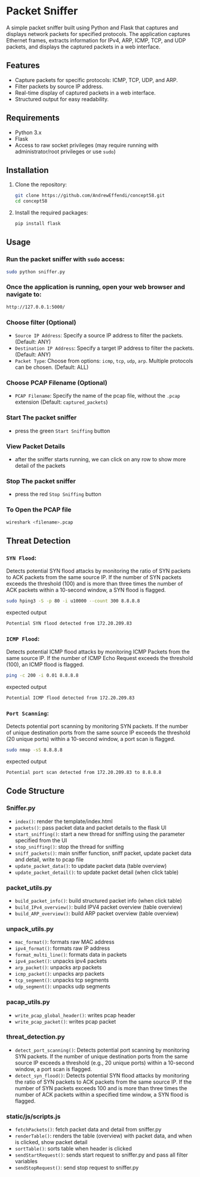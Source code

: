 # Packet Sniffer

A simple packet sniffer built using Python and Flask that captures and displays network packets for specified protocols. The application captures Ethernet frames, extracts information for IPv4, ARP, ICMP, TCP, and UDP packets, and displays the captured packets in a web interface.

## Features

- Capture packets for specific protocols: ICMP, TCP, UDP, and ARP.
- Filter packets by source IP address.
- Real-time display of captured packets in a web interface.
- Structured output for easy readability.

## Requirements

- Python 3.x
- Flask
- Access to raw socket privileges (may require running with administrator/root privileges or use `sudo`)

## Installation

1. Clone the repository:

   ```bash
   git clone https://github.com/AndrewEffendi/concept58.git
   cd concept58
   ```
2. Install the required packages:

   ```bash
   pip install flask
   ```
## Usage
### Run the packet sniffer with `sudo` access:

   ```bash
   sudo python sniffer.py
   ```
### Once the application is running, open your web browser and navigate to:
```bash
http://127.0.0.1:5000/
```
### Choose filter (Optional)
- `Source IP Address`: Specify a source IP address to filter the packets. (Default: ANY)
- `Destination IP Address`: Specify a target IP address to filter the packets. (Default: ANY)
- `Packet Type`: Choose from options: `icmp`, `tcp`, `udp`, `arp`. Multiple protocols can be chosen. (Default: ALL)

### Choose PCAP Filename (Optional)
- `PCAP Filename`: Specify the name of the pcap file, without the `.pcap` extension (Default: `captured_packets`)

### Start The packet sniffer
- press the green `Start Sniffing` button

### View Packet Details
- after the sniffer starts running, we can click on any row to show more detail of the packets

### Stop The packet sniffer
- press the red `Stop Sniffing` button

### To Open the PCAP file
```bash
wireshark <filename>.pcap
```

## Threat Detection
### `SYN Flood`: 
Detects potential SYN flood attacks by monitoring the ratio of SYN packets to ACK packets from the same source IP. If the number of SYN packets exceeds the threshold (100) and is more than three times the number of ACK packets within a 10-second window, a SYN flood is flagged.
```bash
sudo hping3 -S -p 80 -i u10000 --count 300 8.8.8.8
```
expected output
```bash
Potential SYN flood detected from 172.20.209.83
```

### `ICMP Flood`: 
Detects potential ICMP flood attacks by monitoring ICMP Packets from the same source IP. If the number of ICMP Echo Request exceeds the threshold (100), an ICMP flood is flagged.
```bash
ping -c 200 -i 0.01 8.8.8.8
```
expected output
```bash
Potential ICMP flood detected from 172.20.209.83
```

### `Port Scanning`: 
Detects potential port scanning by monitoring SYN packets. If the number of unique destination ports from the same source IP exceeds the threshold (20 unique ports) within a 10-second window, a port scan is flagged.
```bash
sudo nmap -sS 8.8.8.8
```
expected output
```bash
Potential port scan detected from 172.20.209.83 to 8.8.8.8
```

## Code Structure
### Sniffer.py
- `index()`: render the template/index.html
- `packets()`: pass packet data and packet details to the flask UI
- `start_sniffing()`: start a new thread for sniffing using the parameter specified from the UI
- `stop_sniffing()`: stop the thread for sniffing
- `sniff_packets()`: main sniffer function, sniff packet, update packet data and detail, write to pcap file
- `update_packet_data()`: to update packet data (table overview)
- `update_packet_detail()`: to update packet detail (when click table)
### packet_utils.py
- `build_packet_info()`: build structured packet info (when click table)
- `build_IPv4_overview()`: build IPV4 packet overview (table overview)
- `build_ARP_overview()`: build ARP packet overview (table overview)
### unpack_utils.py
- `mac_format()`: formats raw MAC address
- `ipv4_format()`: formats raw IP address
- `format_multi_line()`: formats data in packets
- `ipv4_packet()`: unpacks ipv4 packets
- `arp_packet()`: unpacks arp packets
- `icmp_packet()`: unpacks arp packets
- `tcp_segment()`: unpacks tcp segments
- `udp_segment()`: unpacks udp segments
### pacap_utils.py
- `write_pcap_global_header()`: writes pcap header
- `write_pcap_packet()`: writes pcap packet
### threat_detection.py
- `detect_port_scanning()`: Detects potential port scanning by monitoring SYN packets. If the number of unique destination ports from the same source IP exceeds a threshold (e.g., 20 unique ports) within a 10-second window, a port scan is flagged.
- `detect_syn_flood()`: Detects potential SYN flood attacks by monitoring the ratio of SYN packets to ACK packets from the same source IP. If the number of SYN packets exceeds 100 and is more than three times the number of ACK packets within a specified time window, a SYN flood is flagged.

### static/js/scripts.js
- `fetchPackets()`: fetch packet data and detail from sniffer.py
- `renderTable()`: renders the table (overview) with packet data, and when is clicked, show packet detail 
- `sortTable()`: sorts table when header is clicked
- `sendStartRequest()`: sends start request to sniffer.py and pass all filter variables
- `sendStopRequest()`: send stop request to sniffer.py